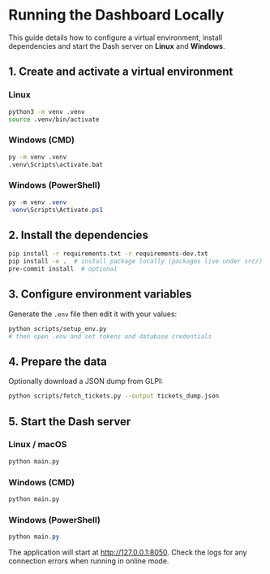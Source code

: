 # Running the Dashboard Locally

This guide details how to configure a virtual environment, install dependencies and start the Dash server on **Linux** and **Windows**.

## 1. Create and activate a virtual environment

### Linux
```bash
python3 -m venv .venv
source .venv/bin/activate
```

### Windows (CMD)
```bat
py -m venv .venv
.venv\Scripts\activate.bat
```

### Windows (PowerShell)
```powershell
py -m venv .venv
.venv\Scripts\Activate.ps1
```

## 2. Install the dependencies

```bash
pip install -r requirements.txt -r requirements-dev.txt
pip install -e .  # install package locally (packages live under src/)
pre-commit install  # optional
```

## 3. Configure environment variables

Generate the `.env` file then edit it with your values:

```bash
python scripts/setup_env.py
# then open .env and set tokens and database credentials
```

## 4. Prepare the data

Optionally download a JSON dump from GLPI:

```bash
python scripts/fetch_tickets.py --output tickets_dump.json
```

## 5. Start the Dash server

### Linux / macOS
```bash
python main.py
```

### Windows (CMD)
```bat
python main.py
```

### Windows (PowerShell)
```powershell
python main.py
```

The application will start at <http://127.0.0.1:8050>. Check the logs for any
connection errors when running in online mode.
